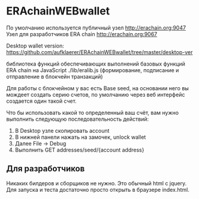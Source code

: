 # ERAchainWEBwallet
По умолчанию используется публичный узел http://erachain.org:9047
Узел для разработчиков ERA chain http://erachain.org:9067

Desktop wallet version: https://github.com/aufklaerer/ERAchainWEBwallet/tree/master/desktop-ver

библиотека функций обеспечивающих выполнений базовых функций ERA chain на JavaScript ./lib/eralib.js (формирование, подписание и отправление в блокчейн транзакций)

Для работы с блокчейном у вас есть Base seed, на основании него вы мождеет создать серию счетов, по умолчанию через веб интерфейс создается один такой счет.

Что бы использовать какой то определенный ваш счёт, вам нужно выполнить следующую последовательность действий:
1. В Desktop узле скопировать account
2. В нижней панели нажать на замочек, unlock wallet
2. Далее File -> Debug
3. Выполнить GET addresses/seed/{account address}


## Для разработчиков
Никаких билдеров и сборщиков не нужно. Это обычный html с jquery. Для запуска и теста достаточно просто открыть в браузере index.html.